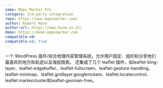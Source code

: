 ```yaml
---
name: Maps Marker Pro
category: 3rd-party-integration
repo: https://www.mapsmarker.com/
author: Robert Harm
author-url: https://www.harm.co.at/
demo: https://demo.mapsmarker.com
compatible-v0:
compatible-v1: true
---
```


一个 WordPress 插件/综合地理内容管理系统，允许用户固定、组织和分享他们最喜欢的地方和轨迹以及海拔图表。
还集成了几个 leaflet 插件，如leaflet-bing-layer、leaflet-edgebuffer、leaflet-fullscreen、leaflet-gesture-handling、leaflet-minimap、leaflet.gridlayer.googlemutant、leaflet.locatecontrol、leaflet.markercluster和leaflet-geoman-free。